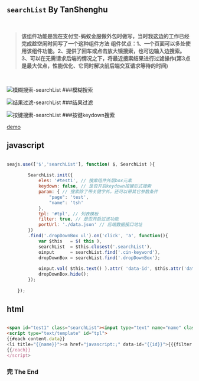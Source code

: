 ## `searchList` By TanShenghu

<br>

>**该组件功能是我在支付宝-蚂蚁金服做外包时做写，当时我这边的工作已经完成趁空闲时间写了一个这种组件方法**
>**组件优点：1、一个页面可以多处使用该组件功能。2、提供了回车或点击放大镜搜索，也可边输入边搜索。3、可以在无需请求后端的情况之下，将最近搜索结果进行过滤操作(第3点是最大优点，性能优化、它同时解决前后端交互请求等待的时间)**

<br>

![模糊搜索-searchList](http://www.tanshenghu.com/widget/searchList/examples/1.png)
###模糊搜索

![结果过滤-searchList](http://www.tanshenghu.com/widget/searchList/examples/2.png)
###结果过滤

![按键搜索-searchList](http://www.tanshenghu.com/widget/searchList/examples/3.png)
###按键keydown搜索

[demo](http://www.tanshenghu.com/widget/searchList/examples/searchList.html)


## javascript


```javascript

seajs.use(['$','searchList'], function( $, SearchList ){
        
        SearchList.init({
            eles: '#test1', // 搜索组件外层box元素
            keydown: false, // 是否开启keydown按键形式搜索
            param: { // 搜索除了带关键字外，还可以带其它参数条件
                "page": 'test',
                "name": 'tsh'
            },
            tpl: '#tpl', // 列表模板
            filter: true, // 是否开启过滤功能
            portUrl: './data.json' // 后端数据接口地址
        })
        .find('.dropDownBox ul').on('click', 'a', function(){
            var $this   = $( this ),
            searchList  = $this.closest('.searchList'),
            oinput      = searchList.find('.cin-keyword'),
            dropDownBox = searchList.find('.dropDownBox');
            
            oinput.val( $this.text() ).attr( 'data-id', $this.attr('data-id') );
            dropDownBox.hide();
        });
        
    });

```


## html

```html

<span id="test1" class="searchList"><input type="text" name="name" class="cin-keyword"></span>
<script type="text/template" id="tpl">
{{#each content.data}}
<li title="{{name}}"><a href="javascript:;" data-id="{{id}}">{{{filter name}}}</a></li>
{{/each}}
</script>

```


### 完     The End